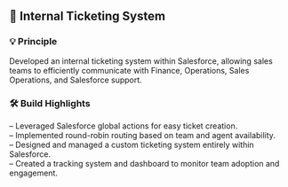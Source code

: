 <section>
  <h2>🎫 Internal Ticketing System</h2>

  <h3>💡 Principle</h3>
  <p>
    Developed an internal ticketing system within Salesforce, allowing sales teams to efficiently communicate with Finance, Operations, Sales Operations, and Salesforce support.
  </p>

  <h3>🛠️ Build Highlights</h3>
  <p>
    – Leveraged Salesforce global actions for easy ticket creation.<br>
    – Implemented round-robin routing based on team and agent availability.<br>
    – Designed and managed a custom ticketing system entirely within Salesforce.<br>
    – Created a tracking system and dashboard to monitor team adoption and engagement.
  </p>
</section>

